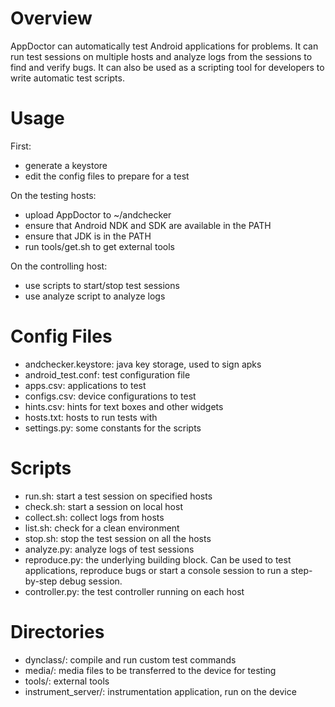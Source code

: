 Overview
========
AppDoctor can automatically test Android applications for problems. It can run test sessions on multiple hosts and analyze logs from the sessions to find and verify bugs. It can also be used as a scripting tool for developers to write automatic test scripts.

Usage
=====
First:
* generate a keystore
* edit the config files to prepare for a test

On the testing hosts:
* upload AppDoctor to ~/andchecker
* ensure that Android NDK and SDK are available in the PATH
* ensure that JDK is in the PATH
* run tools/get.sh to get external tools

On the controlling host:
* use scripts to start/stop test sessions
* use analyze script to analyze logs

Config Files
============
* andchecker.keystore: java key storage, used to sign apks
* android_test.conf: test configuration file
* apps.csv: applications to test
* configs.csv: device configurations to test
* hints.csv: hints for text boxes and other widgets
* hosts.txt: hosts to run tests with
* settings.py: some constants for the scripts

Scripts
=======
* run.sh: start a test session on specified hosts
* check.sh: start a session on local host
* collect.sh: collect logs from hosts
* list.sh: check for a clean environment
* stop.sh: stop the test session on all the hosts
* analyze.py: analyze logs of test sessions
* reproduce.py: the underlying building block. Can be used to test applications, reproduce bugs or start a console session to run a step-by-step debug session.
* controller.py: the test controller running on each host

Directories
===========
* dynclass/: compile and run custom test commands
* media/: media files to be transferred to the device for testing
* tools/: external tools
* instrument_server/: instrumentation application, run on the device
